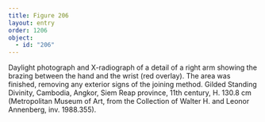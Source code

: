 ```yaml
---
title: Figure 206
layout: entry
order: 1206
object:
  - id: "206"
---
```


Daylight photograph and X-radiograph of a detail of a right arm showing the brazing between the hand and the wrist (red overlay). The area was finished, removing any exterior signs of the joining method. Gilded Standing Divinity, Cambodia, Angkor, Siem Reap province, 11th century, H. 130.8 cm (Metropolitan Museum of Art, from the Collection of Walter H. and Leonor Annenberg, inv. 1988.355).
